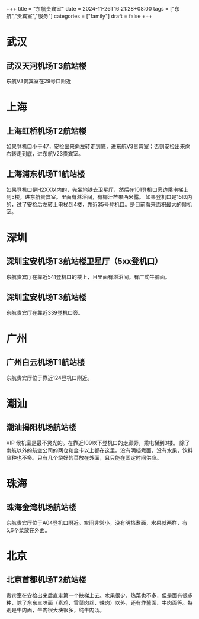 +++
title = "东航贵宾室"
date = 2024-11-26T16:21:28+08:00
tags = ["东航","贵宾室","服务"]
categories = ["family"]
draft = false
+++

# 武汉
## 武汉天河机场T3航站楼
东航V3贵宾室在29号口附近

# 上海
## 上海虹桥机场T2航站楼
如果登机口小于47，安检出来向左转走到底，进东航V3贵宾室；否则安检出来向右转走到底，进东航V23贵宾室。

## 上海浦东机场T1航站楼
如果登机口是H2XX以内的，先坐地铁去卫星厅，然后在101登机口旁边乘电梯上到5楼，进东航贵宾室。里面有淋浴间，有椰汁芒果西米露。
如果登机口是15以内的，过了安检后左转上电梯到4楼，靠近35号登机口。是目前看来面积最大的候机室。

# 深圳
## 深圳宝安机场T3航站楼卫星厅（5xx登机口）
东航贵宾厅在靠近541登机口的楼上，且里面有淋浴间。有广式牛腩面。
## 深圳宝安机场T3航站楼
东航贵宾厅在靠近339登机口旁。

# 广州
## 广州白云机场T1航站楼
东航贵宾厅位于靠近124登机口附近。

# 潮汕
## 潮汕揭阳机场航站楼
VIP 候机室是最不灵光的。在靠近109以下登机口的走廊旁，乘电梯到3楼。 除了南航以外的航空公司的两仓和金卡以上都在这里。没有明档煮面，没有水果，饮料品种也不多。只有几个烧好的菜放在外面，且只能在固定时间供应。

# 珠海
## 珠海金湾机场航站楼
东航贵宾厅位于A04登机口附近。空间非常小，没有明档煮面，水果就两样，有5,6个菜放在外面。

# 北京
## 北京首都机场T2航站楼
贵宾室在安检出来后直走第一个扶梯上去。水果很少，热菜也不多，但是面有很多种，除了东东三味面（素鸡、雪菜肉丝、辣肉）以外，还有炸酱面、牛肉面等。特别是牛肉面，牛肉很大块很多，纯牛肉汤。
